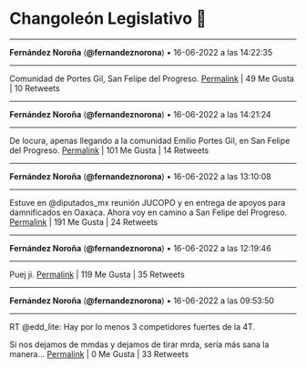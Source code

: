 # Changoleón Legislativo 🙈
*****
**Fernández Noroña** (**@fernandeznorona**) • 16-06-2022 a las 14:22:35
*****
Comunidad de Portes Gil, San Felipe del Progreso.
[Permalink](https://twitter.com/fernandeznorona/status/1537561302293520386) | 49 Me Gusta | 10 Retweets
*****
**Fernández Noroña** (**@fernandeznorona**) • 16-06-2022 a las 14:21:24
*****
De locura, apenas llegando a la comunidad Emilio Portes Gil, en San Felipe del Progreso.
[Permalink](https://twitter.com/fernandeznorona/status/1537561005781356544) | 101 Me Gusta | 14 Retweets
*****
**Fernández Noroña** (**@fernandeznorona**) • 16-06-2022 a las 13:10:08
*****
Estuve en @diputados_mx reunión JUCOPO y en entrega de apoyos para damnificados en Oaxaca. Ahora voy en camino a San Felipe del Progreso.
[Permalink](https://twitter.com/fernandeznorona/status/1537543069293322241) | 191 Me Gusta | 24 Retweets
*****
**Fernández Noroña** (**@fernandeznorona**) • 16-06-2022 a las 12:19:46
*****
Puej ji.
[Permalink](https://twitter.com/fernandeznorona/status/1537530391887761414) | 119 Me Gusta | 35 Retweets
*****
**Fernández Noroña** (**@fernandeznorona**) • 16-06-2022 a las 09:53:50
*****
RT @edd_lite: Hay por lo menos 3 competidores fuertes de la 4T.


Si nos dejamos de mmdas y dejamos de tirar mrda, sería más sana la manera…
[Permalink](https://twitter.com/fernandeznorona/status/1537493668718051328) | 0 Me Gusta | 33 Retweets